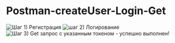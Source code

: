 # Postman-createUser-Login-Get

![Шаг 1) Регистрация](https://github.com/user-attachments/assets/eca8ceeb-4a02-4743-9987-8d40a8aa20b3)
![шаг 2) Логирование](https://github.com/user-attachments/assets/cd3b3a7e-4642-45fa-88fc-83fa23eb280f)
![Шаг 3) Get запрос с указанным токеном - успешно выполнен!](https://github.com/user-attachments/assets/092149e0-a0e7-4756-b527-a78757bc946d)
